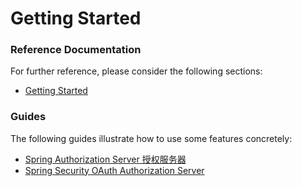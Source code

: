 # Getting Started

### Reference Documentation

For further reference, please consider the following sections:

* [Getting Started](https://docs.spring.io/spring-authorization-server/docs/current/reference/html/getting-started.html)

### Guides

The following guides illustrate how to use some features concretely:

* [Spring Authorization Server 授权服务器](https://juejin.cn/post/7151692788071923742#heading-17)
* [Spring Security OAuth Authorization Server](https://www.baeldung.com/spring-security-oauth-auth-server)
